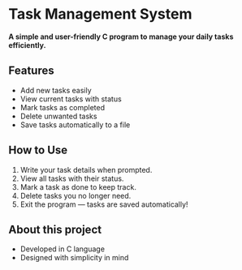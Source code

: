 # Task Management System

**A simple and user-friendly C program to manage your daily tasks efficiently.**

## Features
- Add new tasks easily
- View current tasks with status
- Mark tasks as completed
- Delete unwanted tasks
- Save tasks automatically to a file

## How to Use
1. Write your task details when prompted.
2. View all tasks with their status.
3. Mark a task as done to keep track.
4. Delete tasks you no longer need.
5. Exit the program — tasks are saved automatically!

## About this project
- Developed in C language
- Designed with simplicity in mind
